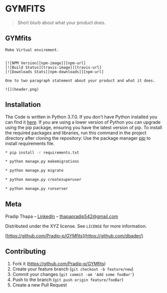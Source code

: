 
# GYMFITS
> Short blurb about what your product does.

## GYMfits
```
Make Virtual envirement.


[![NPM Version][npm-image]][npm-url]
[![Build Status][travis-image]][travis-url]
[![Downloads Stats][npm-downloads]][npm-url]

One to two paragraph statement about your product and what it does.

![](header.png)
```

## Installation
The Code is written in Python 3.7.0. If you don't have Python installed you can find it [here](https://www.python.org/downloads/). If you are using a lower version of Python you can upgrade using the pip package, ensuring you have the latest version of pip. To install the required packages and libraries, run this command in the project directory after cloning the repository:
Use the package manager [pip](https://pip.pypa.io/en/stable/) to install requirements file.


```bash
* pip install -r requirements.txt

* python manage.py makemigrations

* python manage.py migrate

* python manage.py createsuperuser

* python manage.py runserver

```

## Meta

Pradip Thapa – [LinkedIn](https://www.linkedin.com/in/pradip-thapa-36119719a/) – thapapradip542@gmail.com

Distributed under the XYZ license. See ``LICENSE`` for more information.

[https://github.com/Pradip-p/GYMfits](https://github.com/dbader/)

## Contributing

1. Fork it (<https://github.com/Pradip-p/GYMfits>)
2. Create your feature branch (`git checkout -b feature/new`)
3. Commit your changes (`git commit -am 'Add some fooBar'`)
4. Push to the branch (`git push origin feature/fooBar`)
5. Create a new Pull Request

<!-- Markdown link & img dfn's -->
[npm-image]: https://img.shields.io/npm/v/datadog-metrics.svg?style=flat-square
[npm-url]: https://npmjs.org/package/datadog-metrics
[npm-downloads]: https://img.shields.io/npm/dm/datadog-metrics.svg?style=flat-square
[travis-image]: https://img.shields.io/travis/dbader/node-datadog-metrics/master.svg?style=flat-square
[travis-url]: https://travis-ci.org/dbader/node-datadog-metrics
[wiki]: https://github.com/yourname/yourproject/wiki



